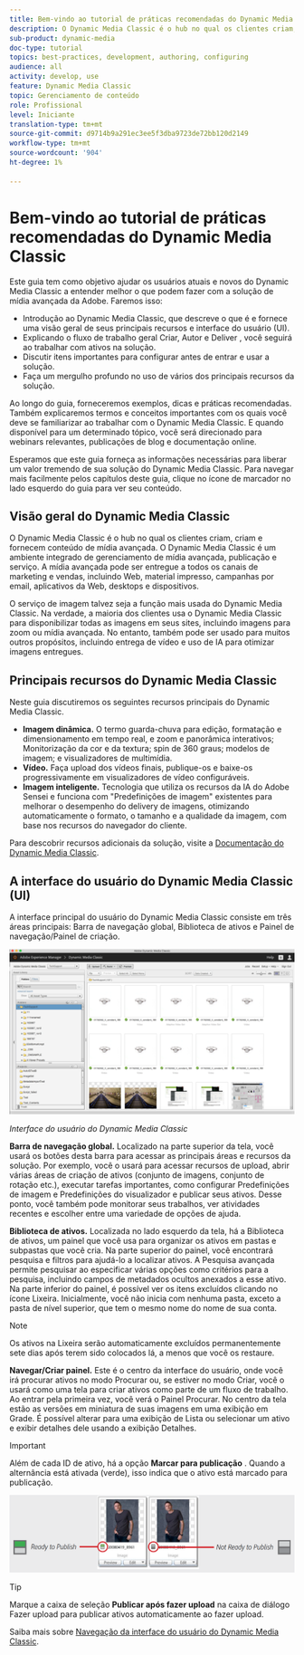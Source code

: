 ```yaml
---
title: Bem-vindo ao tutorial de práticas recomendadas do Dynamic Media Classic
description: O Dynamic Media Classic é o hub no qual os clientes criam, criam e fornecem conteúdo de mídia avançada. Este tutorial de práticas recomendadas foi criado para ajudar os usuários atuais e novos do Dynamic Media Classic a entender melhor o que eles podem fazer com essa poderosa solução de mídia avançada da Adobe. Nesta parte do tutorial, você aprenderá o que é o Dynamic Media Classic e verá resumidamente seus principais recursos e interface do usuário.
sub-product: dynamic-media
doc-type: tutorial
topics: best-practices, development, authoring, configuring
audience: all
activity: develop, use
feature: Dynamic Media Classic
topic: Gerenciamento de conteúdo
role: Profissional
level: Iniciante
translation-type: tm+mt
source-git-commit: d9714b9a291ec3ee5f3dba9723de72bb120d2149
workflow-type: tm+mt
source-wordcount: '904'
ht-degree: 1%

---
```



# Bem-vindo ao tutorial de práticas recomendadas do Dynamic Media Classic

Este guia tem como objetivo ajudar os usuários atuais e novos do Dynamic Media Classic a entender melhor o que podem fazer com a solução de mídia avançada da Adobe. Faremos isso:

- Introdução ao Dynamic Media Classic, que descreve o que é e fornece uma visão geral de seus principais recursos e interface do usuário (UI).
- Explicando o fluxo de trabalho geral Criar, Autor e Deliver , você seguirá ao trabalhar com ativos na solução.
- Discutir itens importantes para configurar antes de entrar e usar a solução.
- Faça um mergulho profundo no uso de vários dos principais recursos da solução.

Ao longo do guia, forneceremos exemplos, dicas e práticas recomendadas. Também explicaremos termos e conceitos importantes com os quais você deve se familiarizar ao trabalhar com o Dynamic Media Classic. E quando disponível para um determinado tópico, você será direcionado para webinars relevantes, publicações de blog e documentação online.

Esperamos que este guia forneça as informações necessárias para liberar um valor tremendo de sua solução do Dynamic Media Classic. Para navegar mais facilmente pelos capítulos deste guia, clique no ícone de marcador no lado esquerdo do guia para ver seu conteúdo.

## Visão geral do Dynamic Media Classic

O Dynamic Media Classic é o hub no qual os clientes criam, criam e fornecem conteúdo de mídia avançada. O Dynamic Media Classic é um ambiente integrado de gerenciamento de mídia avançada, publicação e serviço. A mídia avançada pode ser entregue a todos os canais de marketing e vendas, incluindo Web, material impresso, campanhas por email, aplicativos da Web, desktops e dispositivos.

O serviço de imagem talvez seja a função mais usada do Dynamic Media Classic. Na verdade, a maioria dos clientes usa o Dynamic Media Classic para disponibilizar todas as imagens em seus sites, incluindo imagens para zoom ou mídia avançada. No entanto, também pode ser usado para muitos outros propósitos, incluindo entrega de vídeo e uso de IA para otimizar imagens entregues.

## Principais recursos do Dynamic Media Classic

Neste guia discutiremos os seguintes recursos principais do Dynamic Media Classic.

- **Imagem dinâmica.** O termo guarda-chuva para edição, formatação e dimensionamento em tempo real, e zoom e panorâmica interativos; Monitorização da cor e da textura; spin de 360 graus; modelos de imagem; e visualizadores de multimídia.
- **Vídeo.** Faça upload dos vídeos finais, publique-os e baixe-os progressivamente em visualizadores de vídeo configuráveis.
- **Imagem inteligente.** Tecnologia que utiliza os recursos da IA do Adobe Sensei e funciona com &quot;Predefinições de imagem&quot; existentes para melhorar o desempenho do delivery de imagens, otimizando automaticamente o formato, o tamanho e a qualidade da imagem, com base nos recursos do navegador do cliente.

Para descobrir recursos adicionais da solução, visite a [Documentação do Dynamic Media Classic](https://docs.adobe.com/content/help/en/dynamic-media-classic/using/intro/introduction.html).

## A interface do usuário do Dynamic Media Classic (UI)

A interface principal do usuário do Dynamic Media Classic consiste em três áreas principais: Barra de navegação global, Biblioteca de ativos e Painel de navegação/Painel de criação.

![imagem](assets/overview/overview-dmc-ui-ew.png)

_Interface do usuário do Dynamic Media Classic_

**Barra de navegação global.** Localizado na parte superior da tela, você usará os botões desta barra para acessar as principais áreas e recursos da solução. Por exemplo, você o usará para acessar recursos de upload, abrir várias áreas de criação de ativos (conjunto de imagens, conjunto de rotação etc.), executar tarefas importantes, como configurar Predefinições de imagem e Predefinições do visualizador e publicar seus ativos. Desse ponto, você também pode monitorar seus trabalhos, ver atividades recentes e escolher entre uma variedade de opções de ajuda.

**Biblioteca de ativos.** Localizada no lado esquerdo da tela, há a Biblioteca de ativos, um painel que você usa para organizar os ativos em pastas e subpastas que você cria. Na parte superior do painel, você encontrará pesquisa e filtros para ajudá-lo a localizar ativos. A Pesquisa avançada permite pesquisar ao especificar várias opções como critérios para a pesquisa, incluindo campos de metadados ocultos anexados a esse ativo. Na parte inferior do painel, é possível ver os itens excluídos clicando no ícone Lixeira. Inicialmente, você não inicia com nenhuma pasta, exceto a pasta de nível superior, que tem o mesmo nome do nome de sua conta.

>[!NOTE]
>
>Os ativos na Lixeira serão automaticamente excluídos permanentemente sete dias após terem sido colocados lá, a menos que você os restaure.

**Navegar/Criar painel.** Este é o centro da interface do usuário, onde você irá procurar ativos no modo Procurar ou, se estiver no modo Criar, você o usará como uma tela para criar ativos como parte de um fluxo de trabalho. Ao entrar pela primeira vez, você verá o Painel Procurar. No centro da tela estão as versões em miniatura de suas imagens em uma exibição em Grade. É possível alterar para uma exibição de Lista ou selecionar um ativo e exibir detalhes dele usando a exibição Detalhes.

>[!IMPORTANT]
>
>Além de cada ID de ativo, há a opção **Marcar para publicação** . Quando a alternância está ativada (verde), isso indica que o ativo está marcado para publicação.

![imagem](assets/overview/overview-mark-for-publish.png)

>[!TIP]
>
>Marque a caixa de seleção **Publicar após fazer upload** na caixa de diálogo Fazer upload para publicar ativos automaticamente ao fazer upload.

Saiba mais sobre [Navegação da interface do usuário do Dynamic Media Classic](https://docs.adobe.com/content/help/en/dynamic-media-classic/using/getting-started/navigation-basics.html).
